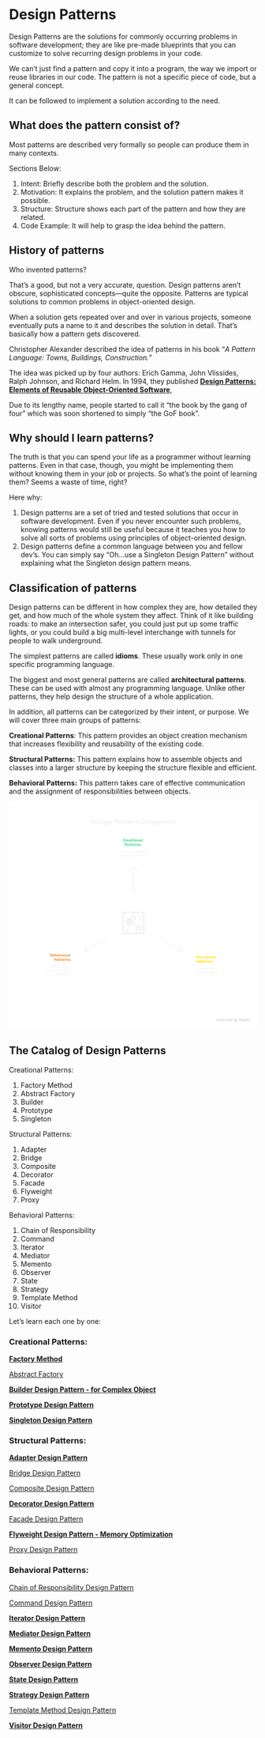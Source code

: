 # Design Patterns

Design Patterns are the solutions for commonly occurring problems in software development; they are like pre-made blueprints that you can customize to solve recurring design problems in your code. 

We can’t just find a pattern and copy it into a program, the way we import or reuse libraries in our code. The pattern is not a specific piece of code, but a general concept.

It can be followed to implement a solution according to the need.

## What does the pattern consist of?

Most patterns are described very formally so people can produce them in many contexts.

Sections Below:

1. Intent: Briefly describe both the problem and the solution.
2. Motivation: It explains the problem, and the solution pattern makes it possible.
3. Structure: Structure shows each part of the pattern and how they are related.
4. Code Example: It will help to grasp the idea behind the pattern.

## **History of patterns**

Who invented patterns?

That’s a good, but not a very accurate, question. Design patterns aren’t obscure, sophisticated concepts—quite the opposite. Patterns are typical solutions to common problems in object-oriented design. 

When a solution gets repeated over and over in various projects, someone eventually puts a name to it and describes the solution in detail. That’s basically how a pattern gets discovered.

Christopher Alexander described the idea of patterns in his book “*A Pattern Language: Towns, Buildings, Construction.”* 

The idea was picked up by four authors: Erich Gamma, John Vlissides, Ralph Johnson, and Richard Helm. In 1994, they published [**Design Patterns: Elements of Reusable Object-Oriented Software**](https://refactoring.guru/gof-book), 

Due to its lengthy name, people started to call it “the book by the gang of four” which was soon shortened to simply “the GoF book”.

## **Why should I learn patterns?**

The truth is that you can spend your life as a programmer without learning patterns. Even in that case, though, you might be implementing them without knowing them in your job or projects. So what’s the point of learning them? Seems a waste of time, right?

Here why:

1. Design patterns are a set of tried and tested solutions that occur in software development. Even if you never encounter such problems, knowing patterns would still be useful because it teaches you how to solve all sorts of problems using principles of object-oriented design.
2. Design patterns define a common language between you and fellow dev’s. You can simply say “Oh…use a Singleton Design Pattern” without explaining what the Singleton design pattern means.

## **Classification of patterns**

Design patterns can be different in how complex they are, how detailed they get, and how much of the whole system they affect. Think of it like building roads: to make an intersection safer, you could just put up some traffic lights, or you could build a big multi-level interchange with tunnels for people to walk underground.

The simplest patterns are called **idioms**. These usually work only in one specific programming language.

The biggest and most general patterns are called **architectural patterns**. These can be used with almost any programming language. Unlike other patterns, they help design the structure of a whole application.

In addition, all patterns can be categorized by their intent, or purpose. We will cover three main groups of patterns:

**Creational Patterns**: This pattern provides an object creation mechanism that increases flexibility and reusability of the existing code.

**Structural Patterns:** This pattern explains how to assemble objects and classes into a larger structure by keeping the structure flexible and efficient.

**Behavioral Patterns:** This pattern takes care of effective communication and the assignment of responsibilities between objects.

![The Catalog of Design Patterns - visual selection.png](Design%20Patterns/The_Catalog_of_Design_Patterns_-_visual_selection.png)

## **The Catalog of Design Patterns**

Creational Patterns:

1. Factory Method
2. Abstract Factory
3. Builder
4. Prototype
5. Singleton

Structural Patterns:

1. Adapter
2. Bridge
3. Composite
4. Decorator
5. Facade
6. Flyweight
7. Proxy

Behavioral Patterns:

1. Chain of Responsibility
2. Command
3. Iterator
4. Mediator
5. Memento
6. Observer
7. State
8. Strategy
9. Template Method
10. Visitor

Let’s learn each one by one:

### Creational Patterns:

[**Factory Method**](Design%20Patterns/Factory%20Method%2024cb58dae134809c9e2ff56c56a7cbcf.md)

[Abstract Factory](Design%20Patterns/Abstract%20Factory%2024cb58dae1348057ba07f794f0fac77a.md)

[**Builder Design Pattern - for Complex Object**](Design%20Patterns/Builder%20Design%20Pattern%20-%20for%20Complex%20Object%2024fb58dae134801989b8e80b870c379a.md)

[**Prototype Design Pattern**](Design%20Patterns/Prototype%20Design%20Pattern%20251b58dae1348083951ac396c4073e83.md)

[**Singleton Design Pattern**](Design%20Patterns/Singleton%20Design%20Pattern%20254b58dae13480938a8cee1ca402e10c.md)

### Structural Patterns:

[**Adapter Design Pattern**](Design%20Patterns/Adapter%20Design%20Pattern%20254b58dae13480e39e2dcb60e83fa4a0.md)

[Bridge Design Pattern](Design%20Patterns/Bridge%20Design%20Pattern%20255b58dae13480a5b1e3c72bb9e339cf.md)

[Composite Design Pattern](Design%20Patterns/Composite%20Design%20Pattern%20256b58dae1348047a8bad74b8c9c76b6.md)

[**Decorator Design Pattern**](Design%20Patterns/Decorator%20Design%20Pattern%20256b58dae1348089b7a5c80497042d25.md)

[Facade Design Pattern](Design%20Patterns/Facade%20Design%20Pattern%20256b58dae13480d2aa18ee155f7b2737.md)

[**Flyweight Design Pattern - Memory Optimization**](Design%20Patterns/Flyweight%20Design%20Pattern%20-%20Memory%20Optimization%2025db58dae1348070a1b4faab615dd3da.md)

[Proxy Design Pattern](Design%20Patterns/Proxy%20Design%20Pattern%2025fb58dae13480b38249d6d7b3ec0e75.md)

### Behavioral Patterns:

[Chain of Responsibility Design Pattern](Design%20Patterns/Chain%20of%20Responsibility%20Design%20Pattern%2025fb58dae134805dbfa5c967f364ea75.md)

[Command Design Pattern](Design%20Patterns/Command%20Design%20Pattern%20262b58dae1348052a91cd4fc5a3eeb74.md)

[**Iterator Design Pattern**](Design%20Patterns/Iterator%20Design%20Pattern%20265b58dae134806e8510d76003abab9e.md)

[**Mediator Design Pattern**](Design%20Patterns/Mediator%20Design%20Pattern%20265b58dae134808987e0efcffbd91a26.md)

[**Memento Design Pattern**](Design%20Patterns/Memento%20Design%20Pattern%20269b58dae134806dbc2fc37223977000.md)

[**Observer Design Pattern**](Design%20Patterns/Observer%20Design%20Pattern%20269b58dae134800ba851f42ba9560602.md)

[**State Design Pattern**](Design%20Patterns/State%20Design%20Pattern%2026ab58dae13480a683abf3fe4acd71fd.md)

[**Strategy Design Pattern**](Design%20Patterns/Strategy%20Design%20Pattern%2026cb58dae1348042a61cf2e2ef30fed3.md)

[Template Method Design Pattern](Design%20Patterns/Template%20Method%20Design%20Pattern%20271b58dae13480e9ae55cd0826a0f417.md)

[**Visitor Design Pattern**](Design%20Patterns/Visitor%20Design%20Pattern%20272b58dae1348052bcccfcd89668a107.md)